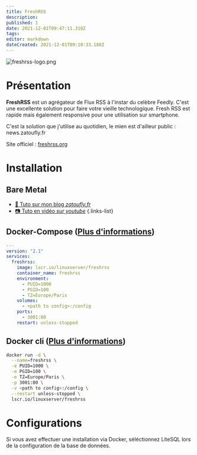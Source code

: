 ```yaml
---
title: FreshRSS
description: 
published: 1
date: 2021-12-01T09:47:11.318Z
tags: 
editor: markdown
dateCreated: 2021-12-01T09:10:33.180Z
---
```


![freshrss-logo.png](https://external-content.duckduckgo.com/iu/?u=https%3A%2F%2Ffreshrss.github.io%2FFreshRSS%2Fen%2Fimg%2Flogo_freshrss.png&f=1&nofb=1)

# Présentation
**FreshRSS** est un agrégateur de Flux RSS à l'instar du celèbre Feedly. C'est une excellente solution pour faire votre vieille technologique. Fresh RSS est rapide mais également responsive pour une utilisation sur smartphone.

C'est la solution que j'utilise au quotidien, le mien est d'ailleur public : news.zatoufly.fr

Site officiel : [freshrss.org](https://www.freshrss.org/)

# Installation
## Bare Metal
- [:memo: Tuto sur mon blog *zatoufly.fr*](https://zatoufly.fr/installer-freshrss-sur-debian)
- [:camera: Tuto en vidéo *sur youtube*](https://www.youtube.com/watch?v=VXPtwcxRf1E)
{.links-list}
## Docker-Compose ([Plus d'informations](https://docs.linuxserver.io/general/docker-compose))
```yaml
---
version: "2.1"
services:
  freshrss:
    image: lscr.io/linuxserver/freshrss
    container_name: freshrss
    environment:
      - PUID=1000
      - PGID=100
      - TZ=Europe/Paris
    volumes:
      - <path to config>:/config
    ports:
      - 3001:80
    restart: unless-stopped
```
## Docker cli ([Plus d'informations](https://docs.docker.com/engine/reference/commandline/cli/))
```bash
docker run -d \
  --name=freshrss \
  -e PUID=1000 \
  -e PGID=100 \
  -e TZ=Europe/Paris \
  -p 3001:80 \
  -v <path to config>:/config \
  --restart unless-stopped \
  lscr.io/linuxserver/freshrss
```
# Configurations
Si vous avez effectuer une installation via Docker, séléctionnez LiteSQL lors de la configuration de la base de données.  

